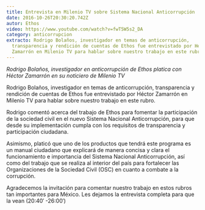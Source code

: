 ```yaml
---
title: Entrevista en Milenio TV sobre Sistema Nacional Anticorrupción
date: 2016-10-26T20:30:20.742Z
autor: Ethos
video: https://www.youtube.com/watch?v=fwT5W5s2_DA
category: anticorrupcion
extracto: Rodrigo Bolaños, investigador en temas de anticorrupción,
  transparencia y rendición de cuentas de Ethos fue entrevistado por Héctor
  Zamarrón en Milenio TV para hablar sobre nuestro trabajo en este rubro.
---
```

*Rodrigo Bolaños, investigador en anticorrupción de Ethos platica con Héctor Zamarrón en su noticiero de Milenio TV*

Rodrigo Bolaños, investigador en temas de anticorrupción, transparencia y rendición de cuentas de Ethos fue entrevistado por Héctor Zamarrón en Milenio TV para hablar sobre nuestro trabajo en este rubro.

Rodrigo comentó acerca del trabajo de Ethos para fomentar la participación de la sociedad civil en el nuevo Sistema Nacional Anticorrupción, para que desde su implementación cumpla con los requisitos de transparencia y participación ciudadana.

Asimismo, platicó que uno de los productos que tendrá este programa es un manual ciudadano que explicará de manera concisa y clara el funcionamiento e importancia del Sistema Nacional Anticorrupción, así como del trabajo que se realiza al interior del país para fortalecer las Organizaciones de la Sociedad Civil (OSC) en cuanto a combate a la corrupción.

Agradecemos la invitación para comentar nuestro trabajo en estos rubros tan importantes para México. Les dejamos la entrevista completa para que la vean (20:40′ -26:00′)